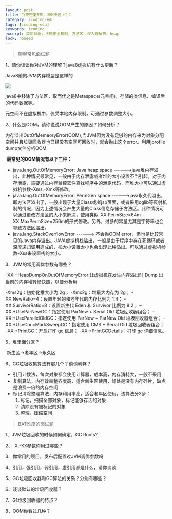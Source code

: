 ```yaml
---
layout: post
title: 飞天班第6节：JVM快速上手1
category: icoding-edu
tags: [icoding-edu]
keywords: icoding
excerpt: 类加载器，沙箱安全机制，方法区、深入理解栈、heap
lock: noneed
---
```


> 聊聊常见面试题

1、请你谈谈你对JVM的理解？java8虚拟机有什么更新？

Java8前的JVM内存模型是这样的

![](/Users/xjw/Documents/code/aikomj.github.io/assets/images/2020/icoding-edu-jvm-1.7.png)

​	java8中移除了方法区，取而代之是Metaspace(元空间)，存储的类信息、编译后的代码数据等。

元空间不在虚拟机中，仅受本地内存限制，可通过参数调整大小。

2、什么是OOM，请你说说OOM产生的原因？如何分析？

​	内存溢出OutOfMemeoryError(OOM),当JVM因为没有足够的内存来为对象分配空间并且垃圾回收器也已经没有空间可回收时，就会抛出这个error。利用jprofile dump文件分析OOM

​	**最常见的OOM情况有以下三种：**

- java.lang.OutOfMemoryError: Java heap space  ------>java堆内存溢出，此种情况最常见，一般由于内存泄露或者堆的大小设置不当引起。对于内存泄露，需要通过内存监控软件查找程序中的泄露代码，而堆大小可以通过虚拟机参数-Xms,-Xmx等修改。
- java.lang.OutOfMemoryError: PermGen space  ------>java永久代溢出，即方法区溢出了，一般出现于大量Class或者jsp页面，或者采用cglib等反射机制的情况，因为上述情况会产生大量的Class信息存储于方法区。此种情况可以通过更改方法区的大小来解决，使用类似-XX:PermSize=64m -XX:MaxPermSize=256m的形式修改。另外，过多的常量尤其是字符串也会导致方法区溢出。
- java.lang.StackOverflowError ------> 不会抛OOM  error，但也是比较常见的Java内存溢出。JAVA虚拟机栈溢出，一般是由于程序中存在死循环或者深度递归调用造成的，栈大小设置太小也会出现此种溢出。可以通过虚拟机参数-Xss来设置栈的大小。

3、JVM的常用调优参数有哪些？

-XX:+HeapDumpOnOutOfMemoryError:让虚拟机在发生内存溢出时 Dump 出当前的内存堆转储快照，以便分析用

-Xms2g：初始化推大小为 2g；
-Xmx2g：堆最大内存为 2g；
-XX:NewRatio=4：设置年轻的和老年代的内存比例为 1:4；
-XX:SurvivorRatio=8：设置新生代 Eden 和 Survivor 比例为 8:2；
–XX:+UseParNewGC：指定使用 ParNew + Serial Old 垃圾回收器组合；
-XX:+UseParallelOldGC：指定使用 ParNew + ParNew Old 垃圾回收器组合；
-XX:+UseConcMarkSweepGC：指定使用 CMS + Serial Old 垃圾回收器组合；
-XX:+PrintGC：开启打印 gc 信息；
-XX:+PrintGCDetails：打印 gc 详细信息。	

5、堆里面分区？

​	新生区->老年区->永久区

6、GC垃圾收集算法有那几个？谈谈利弊？

- 引用计数法，每次对象都会使用计算器，成本高，内存消耗大，一般不采用
- 复制算法，内存效率整齐度高，适合新生区使用，好处是没有内存碎片，缺点是浪费一倍的内存空间
- 标记清除整理算法，内存利用率高，适合老年区使用，该算法分3步：
  1. 标记，扫描全部对象，标记能够存活的对象
  2. 清除没有被标记的对象
  3. 整理，压缩空间

> BAT难度的面试题

1、JVM垃圾回收的时候如何确定，GC Roots?



2、-X,-XX参数你用过哪些？



3、你常用的项目，发布后配置过JVM调优参数吗



4、引用，强引用，弱引用，虚引用都是什么，请你谈谈



5、GC垃圾回收器和GC算法的关系？分别有哪些？



6、谈谈默认的垃圾回收器？



7、G1垃圾回收器的特点？



8、OOM你看过几种？